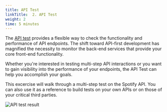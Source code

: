 ```yaml
---
title: API Test
linkTitle:  2. API Test
weight: 2
time: 5 minutes
---
```


The [API test](https://docs.splunk.com/observability/en/synthetics/api-test/api-test.html) provides a flexible way to check the functionality and performance of API endpoints. The shift toward API-first development has magnified the necessity to monitor the back-end services that provide your core front-end functionality.

Whether you're interested in testing multi-step API interactions or you want to gain visibility into the performance of your endpoints, the API Test can help you accomplish your goals.

This excercise will walk through a multi-step test on the Spotify API. You can also use it as a reference to build tests on your own APIs or on those of your critical third parties.

![API test result](../_img/api-test-result.png)
